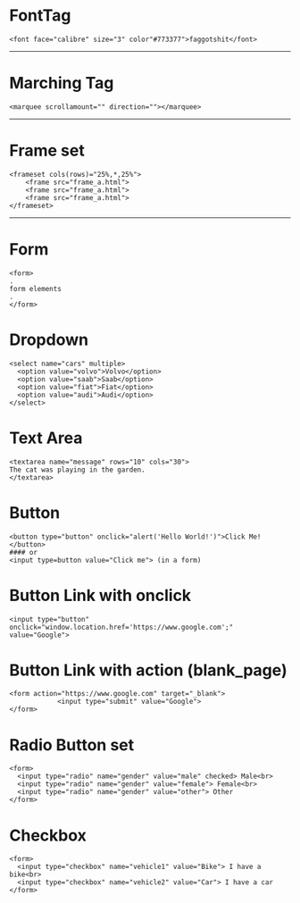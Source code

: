 # FontTag
	<font face="calibre" size="3" color"#773377">faggotshit</font>

---

# Marching Tag
	<marquee scrollamount="" direction=""></marquee>

---

# Frame set
	<frameset cols(rows)="25%,*,25%">  
		<frame src="frame_a.html">  
		<frame src="frame_a.html">  
		<frame src="frame_a.html">  
	</frameset>  
	
---
# Form
	<form>
	.
	form elements
	.
	</form>

# Dropdown
	<select name="cars" multiple>  
	  <option value="volvo">Volvo</option>  
	  <option value="saab">Saab</option>  
	  <option value="fiat">Fiat</option>  
	  <option value="audi">Audi</option>  
	</select>  

# Text Area
	<textarea name="message" rows="10" cols="30">  
	The cat was playing in the garden.  
	</textarea>  

# Button
	<button type="button" onclick="alert('Hello World!')">Click Me!</button>  
	#### or  
	<input type=button value="Click me"> (in a form)

# Button Link with onclick
	<input type="button" onclick="window.location.href='https://www.google.com';" value="Google">  

# Button Link with action (blank_page)
	<form action="https://www.google.com" target="_blank">  
				<input type="submit" value="Google">  
	</form>  

# Radio Button set
	<form>  
	  <input type="radio" name="gender" value="male" checked> Male<br>  
	  <input type="radio" name="gender" value="female"> Female<br>  
	  <input type="radio" name="gender" value="other"> Other  
	</form>  

# Checkbox
	<form>
	  <input type="checkbox" name="vehicle1" value="Bike"> I have a bike<br>
	  <input type="checkbox" name="vehicle2" value="Car"> I have a car
	</form>
